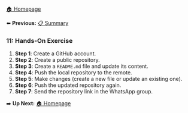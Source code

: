 [ 🏠 Homepage](../README.md)

⬅️ **Previous:** [📋 Summary](./1-10-summary.md)


### 11: Hands-On Exercise

1. **Step 1**: Create a GitHub account.  
2. **Step 2**: Create a public repository.  
3. **Step 3**: Create a `README.md` file and update its content.  
4. **Step 4**: Push the local repository to the remote.  
5. **Step 5**: Make changes (create a new file or update an existing one).  
6. **Step 6**: Push the updated repository again.  
7. **Step 7**: Send the repository link in the WhatsApp group. 



➡️ **Up Next:** [ 🏠  Homepage](../README.md)